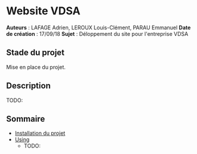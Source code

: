 # Website VDSA

**Auteurs** : LAFAGE Adrien, LEROUX Louis-Clément, PARAU Emmanuel
**Date de création** : 17/09/18
**Sujet** : Déloppement du site pour l'entreprise VDSA

## Stade du projet

Mise en place du projet.

## Description 

TODO:

## Sommaire

* [Installation du projet](docs/installation.md)
* [Using](#)
  * TODO:
